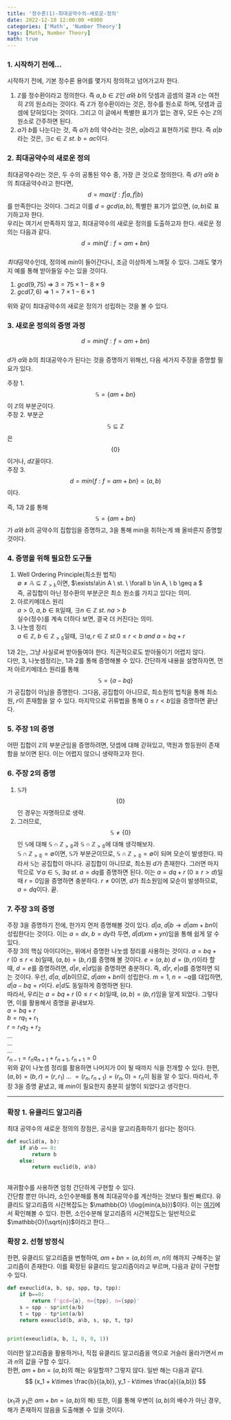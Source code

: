 ```yaml
---
title: '정수론(1)-최대공약수의-새로운-정의'
date: 2022-12-10 12:00:00 +0900
categories: ['Math', 'Number Theory']
tags: [Math, Number Theory]
math: true
---
```


<!-- Mathjax Support -->
<script type="text/javascript" async
  src="https://cdn.mathjax.org/mathjax/latest/MathJax.js?config=TeX-MML-AM_CHTML">
</script>

### 1. 시작하기 전에...
시작하기 전에, 기본 정수론 용어를 몇가지 정의하고 넘어가고자 한다.  
1. $\mathbb{Z}$를 정수환이라고 정의한다. 즉 $a, b\in \mathbb{Z}$인 $a$와 $b$의 덧셈과 곱셈의 결과 $c$는 여전히 $\mathbb{Z}$의 원소라는 것이다. 즉 $\mathbb{Z}$가 정수환이라는 것은, 정수를 원소로 하며, 덧셈과 곱셈에 닫혀있다는 것이다. 그리고 이 글에서 특별한 표기가 없는 경우, 모든 수는 $\mathbb{Z}$의 원소로 간주하면 된다.  
2. $a$가 $b$를 나눈다는 것, 즉 $a$가 $b$의 약수라는 것은, $a|b$라고 표현하기로 한다. 즉 $a|b$라는 것은, $\exists c \in \mathbb{Z} \ st. \ b=ac$이다.

### 2. 최대공약수의 새로운 정의
최대공약수라는 것은, 두 수의 공통된 약수 중, 가장 큰 것으로 정의한다. 즉 $d$가 $a$와 $b$의 최대공약수라고 한다면, $$d=max\{f: f|a,f|b\}$$ 를 만족한다는 것이다. 그리고 이를 $d=gcd(a,b)$, 특별한 표기가 없으면, $(a,b)$로 표기하고자 한다.  
우리는 여기서 만족하지 않고, 최대공약수의 새로운 정의를 도출하고자 한다. 새로운 정의는 다음과 같다.  
$$d=min\{f: f=am+bn\}$$  
*최대*공약수인데, 정의에 *min*이 들어간다니, 조금 이상하게 느껴질 수 있다. 그래도 몇가지 예를 통해 받아들일 수는 있을 것이다.

1. $gcd(9, 75)$ => $3=75\times1-8\times9$
2. $gcd(7, 6)$ => $1=7\times1-6\times1$  

위와 같이 최대공약수의 새로운 정의가 성립하는 것을 볼 수 있다.

### 3. 새로운 정의의 증명 과정
$$d=min\{f: f=am+bn\}$$  
$d$가 $a$와 $b$의 최대공약수가 된다는 것을 증명하기 위해선, 다음 세가지 주장을 증명할 필요가 있다.  

주장 1. $$\mathbb{S}=\{am+bn\}$$이 $\mathbb{Z}$의 부분군이다.  
주장 2. 부분군 $$\mathbb{S}\subseteq\mathbb{Z}$$은 $$\{0\}$$이거나, $d\mathbb{Z}$꼴이다.  
주장 3. $$d=min\{f: f=am+bn\}=(a,b)$$이다. 

즉, 1과 2를 통해 $$\mathbb{S}=\{am+bn\}$$가 $a$와 $b$의 공약수의 집합임을 증명하고, 3을 통해 min을 취하는게 왜 올바른지 증명할 것이다.  

### 4. 증명을 위해 필요한 도구들
1. Well Ordering Principle(최소원 법칙)  
	$\emptyset\ne\mathbb{A}\subseteq\mathbb{Z_{>k}}$이면, $\exists!a\in A \ st. \ \forall b \in A, \ b \geq a $  
    즉, 공집합이 아닌 정수환의 부분군은 최소 원소를 가지고 있다는 의미.
2. 아르키메데스 원리  
	$a>0, \ a,b\in \mathbb{R}$일때, $\exists n\in\mathbb{Z} \ st. \ na>b$  
    실수(정수)를 계속 더하다 보면, 결국 더 커진다는 의미.
3. 나눗셈 정리  
	$a\in\mathbb{Z}, \ b\in\mathbb{Z_{>0}}$일때, $\exists!q,r\in\mathbb{Z} \ st. 0\leq r \lt b \ and \ a=bq + r$  

1과 2는, 그냥 사실로써 받아들여야 한다. 직관적으로도 받아들이기 어렵지 않다.  
다만, 3, 나눗셈정리는, 1과 2를 통해 증명해볼 수 있다. 간단하게 내용을 설명하자면, 먼저 아르키메데스 원리를 통해 $$\mathbb{S}=\{a-bq\}$$가 공집합이 아님을 증명한다. 그다음, 공집합이 아니므로, 최소원의 법칙을 통해 최소원, $r$이 존재함을 알 수 있다. 마지막으로 귀류법을 통해 $0\leq r \lt b$임을 증명하면 끝난다.  

### 5. 주장 1의 증명
어떤 집합이 $\mathbb{Z}$의 부분군임을 증명하려면, 덧셉에 대해 갇혀있고, 역원과 항등원이 존재함을 보이면 된다. 이는 어렵지 않으니 생략하고자 한다.  

### 6. 주장 2의 증명
1. $\mathbb{S}$가 $$\{0\}$$인 경우는 자명하므로 생략.
2. 그러므로, $$\mathbb{S}\neq\{0\}$$인 $\mathbb{S}$에 대해 $\mathbb{S}\cap \mathbb{Z_{>0}}$과 $\mathbb{S}\cap \mathbb{Z_{>0}}$에 대해 생각해보자.  
	$\mathbb{S}\cap \mathbb{Z_{>0}}=\emptyset$이면, $\mathbb{S}$가 부분군이므로, $\mathbb{S}\cap \mathbb{Z_{>0}}=\emptyset$이 되며 모순이 발생한다. 따라서 $\mathbb{S}$는 공집합이 아니다. 공집합이 아니므로, 최소원 $d$가 존재한다. 그러면 마지막으로 $\forall a\in \mathbb{S}, \ \exists q \ st. \ a=dq$를 증명하면 된다. 이는 $a=dq+r \ (0 \geq r \gt d)$일때 $r=0$임을 증명하면 충분하다. $r\neq0$이면, $d$가 최소원임에 모순이 발생하므로, $a=dq$이다. 끝.

### 7. 주장 3의 증명
주장 3을 증명하기 전에, 한가지 먼저 증명해볼 것이 있다. $d|a, \ d|b \to d|am+bn$이 성립한다는 것이다. 이는 $a=dx, \ b=dy$라 두면, $d|d(xm+yn)$임을 통해 쉽게 알 수 있다.  
주장 3의 핵심 아이디어는, 위에서 증명한 나눗셈 정리를 사용하는 것이다. $a=bq + r \ (0\leq r \lt b)$일때, $(a,b)=(b,r)$를 증명해 볼 것이다. $e=(a,b)$ $d=(b,r)$이라 할 때, $d=e$를 증명하려면, $d|e$, $e|d$임을 증명하면 충분하다. 즉, $d|r$, $e|a$를 증명하면 되는 것이다. 우선, $d|a$, $d|b$이므로, $d|am+bn$이 성립한다. $m=1$, $n=-q$를 대입하면, $d|a-bq=r$이다. $e|d$도 동일하게 증명하면 된다.  
따라서, 우리는  $a=bq + r \ (0\leq r \lt b)$일때, $(a,b)=(b,r)$임을 알게 되었다. 그렇다면, 이를 활용해서 증명을 끝내보자.  
$a=bq+r$  
$b=rq_1+r_1$  
$r=r_1q_2+r_2$  
...  
...  
...  
$r_{n-1}=r_nq_{n+1}+r_{n+1}$, $r_{n+1}=0$  
위와 같이 나눗셈 정리를 활용하면 나머지가 $0$이 될 때까지 식을 전개할 수 있다. 한편,  
$(a,b)=(b,r)=(r,r_1) \ ... \ = (r_n,r_{n+1})=(r_n,0)=r_n$이 됨을 알 수 있다. 따라서, 주장 3을 증명 끝냈고, 왜 *min*이 필요한지 충분히 설명이 되었다고 생각한다.

---

### 확장 1. 유클리드 알고리즘
최대 공약수의 새로운 정의의 장점은, 공식을 알고리즘화하기 쉽다는 점이다.  
``` py
def euclid(a, b):
    if a%b == 0:
        return b
    else:
        return euclid(b, a%b)
        
```  
재귀함수를 사용하면 엄청 간단하게 구현할 수 있다.  
간단함 뿐만 아니라, 소인수분해를 통해 최대공약수를 계산하는 것보다 훨씬 빠르다. 유클리드 알고리즘의 시간복잡도는 $\mathbb{O}
\(log{min(a,b)})$이다. 이는 [여기](https://www.geeksforgeeks.org/time-complexity-of-euclidean-algorithm/)에서 확인해볼 수 있다. 한편, 소인수분해 알고리즘의 시간복잡도는 일반적으로 $\mathbb{O}(\sqrt{n})$이라고 한다...   

### 확장 2. 선형 방정식
한편, 유클리드 알고리즘을 변형하여, $am+bn=(a,b)$의 $m$, $n$의 해까지 구해주는 알고리즘이 존재한다. 이를 확장된 유클리드 알고리즘이라고 부르며, 다음과 같이 구현할 수 있다. 
``` py
def exeuclid(a, b, sp, spp, tp, tpp):
    if b==0:
        return f'gcd={a}, m={tpp}, n={spp}'
    s = spp - sp*int(a/b)
    t = tpp - tp*int(a/b)
    return exeuclid(b, a%b, s, sp, t, tp)


print(exeuclid(a, b, 1, 0, 0, 1))
``` 
이러한 알고리즘을 활용하거나, 직접 유클리드 알고리즘을 역으로 거슬러 올라가면서 $m$과 $n$의 값을 구할 수 있다.  
한편, $am+bn=(a,b)$의 해는 유일할까? 그렇지 않다. 일반 해는 다음과 같다. 
$$
(x_1 + k\times \frac{b}{(a,b)}, y_1 - k\times \frac{a}{(a,b)})
$$  
($x_1$과 $y_1$은 $am+bn=(a,b)$의 해)
또한, 이를 통해 우변이 $(a, b)$의 배수가 아닌 경우, 해가 존재하지 않음을 도출해볼 수 있을 것이다.  